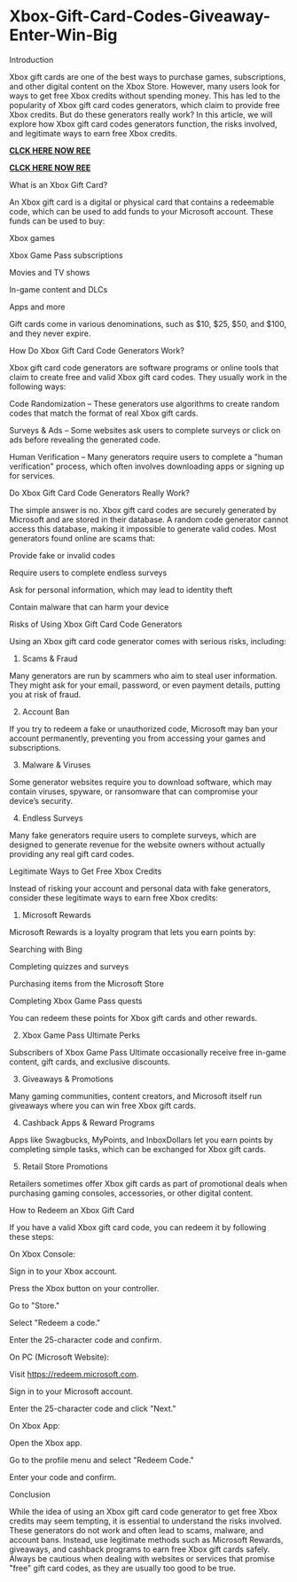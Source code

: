 # Xbox-Gift-Card-Codes-Giveaway-Enter-Win-Big
Introduction

Xbox gift cards are one of the best ways to purchase games, subscriptions, and other digital content on the Xbox Store. However, many users look for ways to get free Xbox credits without spending money. This has led to the popularity of Xbox gift card codes generators, which claim to provide free Xbox credits. But do these generators really work? In this article, we will explore how Xbox gift card codes generators function, the risks involved, and legitimate ways to earn free Xbox credits.

**[CLCK HERE NOW REE](https://tinyurl.com/xboxgiftcard2025)**

**[CLCK HERE NOW REE](https://tinyurl.com/xboxgiftcard2025)**

What is an Xbox Gift Card?

An Xbox gift card is a digital or physical card that contains a redeemable code, which can be used to add funds to your Microsoft account. These funds can be used to buy:

Xbox games

Xbox Game Pass subscriptions

Movies and TV shows

In-game content and DLCs

Apps and more

Gift cards come in various denominations, such as $10, $25, $50, and $100, and they never expire.

How Do Xbox Gift Card Code Generators Work?

Xbox gift card code generators are software programs or online tools that claim to create free and valid Xbox gift card codes. They usually work in the following ways:

Code Randomization – These generators use algorithms to create random codes that match the format of real Xbox gift cards.

Surveys & Ads – Some websites ask users to complete surveys or click on ads before revealing the generated code.

Human Verification – Many generators require users to complete a "human verification" process, which often involves downloading apps or signing up for services.

Do Xbox Gift Card Code Generators Really Work?

The simple answer is no. Xbox gift card codes are securely generated by Microsoft and are stored in their database. A random code generator cannot access this database, making it impossible to generate valid codes. Most generators found online are scams that:

Provide fake or invalid codes

Require users to complete endless surveys

Ask for personal information, which may lead to identity theft

Contain malware that can harm your device

Risks of Using Xbox Gift Card Code Generators

Using an Xbox gift card code generator comes with serious risks, including:

1. Scams & Fraud

Many generators are run by scammers who aim to steal user information. They might ask for your email, password, or even payment details, putting you at risk of fraud.

2. Account Ban

If you try to redeem a fake or unauthorized code, Microsoft may ban your account permanently, preventing you from accessing your games and subscriptions.

3. Malware & Viruses

Some generator websites require you to download software, which may contain viruses, spyware, or ransomware that can compromise your device’s security.

4. Endless Surveys

Many fake generators require users to complete surveys, which are designed to generate revenue for the website owners without actually providing any real gift card codes.

Legitimate Ways to Get Free Xbox Credits

Instead of risking your account and personal data with fake generators, consider these legitimate ways to earn free Xbox credits:

1. Microsoft Rewards

Microsoft Rewards is a loyalty program that lets you earn points by:

Searching with Bing

Completing quizzes and surveys

Purchasing items from the Microsoft Store

Completing Xbox Game Pass quests

You can redeem these points for Xbox gift cards and other rewards.

2. Xbox Game Pass Ultimate Perks

Subscribers of Xbox Game Pass Ultimate occasionally receive free in-game content, gift cards, and exclusive discounts.

3. Giveaways & Promotions

Many gaming communities, content creators, and Microsoft itself run giveaways where you can win free Xbox gift cards.

4. Cashback Apps & Reward Programs

Apps like Swagbucks, MyPoints, and InboxDollars let you earn points by completing simple tasks, which can be exchanged for Xbox gift cards.

5. Retail Store Promotions

Retailers sometimes offer Xbox gift cards as part of promotional deals when purchasing gaming consoles, accessories, or other digital content.

How to Redeem an Xbox Gift Card

If you have a valid Xbox gift card code, you can redeem it by following these steps:

On Xbox Console:

Sign in to your Xbox account.

Press the Xbox button on your controller.

Go to "Store."

Select "Redeem a code."

Enter the 25-character code and confirm.

On PC (Microsoft Website):

Visit https://redeem.microsoft.com.

Sign in to your Microsoft account.

Enter the 25-character code and click "Next."

On Xbox App:

Open the Xbox app.

Go to the profile menu and select "Redeem Code."

Enter your code and confirm.

Conclusion

While the idea of using an Xbox gift card code generator to get free Xbox credits may seem tempting, it is essential to understand the risks involved. These generators do not work and often lead to scams, malware, and account bans. Instead, use legitimate methods such as Microsoft Rewards, giveaways, and cashback programs to earn free Xbox gift cards safely. Always be cautious when dealing with websites or services that promise "free" gift card codes, as they are usually too good to be true.
